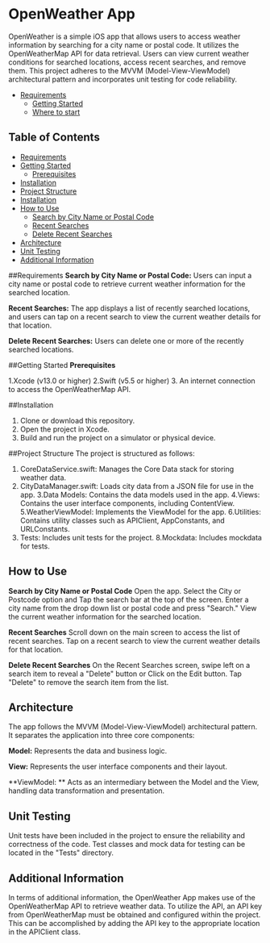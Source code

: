 # OpenWeather App
OpenWeather is a simple iOS app that allows users to access weather information by searching for a city name or postal code. It utilizes the OpenWeatherMap API for data retrieval. Users can view current weather conditions for searched locations, access recent searches, and remove them. This project adheres to the MVVM (Model-View-ViewModel) architectural pattern and incorporates unit testing for code reliability.

- [Requirements](#requirements)
    - [Getting Started](#getting-started)
    - [Where to start](#where-to-start)
## Table of Contents
- [Requirements](#requirements)
- [Getting Started](#getting-started)
    - [Prerequisites](#prerequisites)
- [Installation](#installation)
- [Project Structure](#project-structure)
- [Installation](#installation)
- [How to Use](#how-to-use)
    - [Search by City Name or Postal Code](#search-by-city-name-or-postal-code)
    - [Recent Searches](#recent-searches)
    - [Delete Recent Searches](#delete-recent-searches)
- [Architecture](#architecture)
- [Unit Testing](#unit-testing)
- [Additional Information](#additional-information)


##Requirements
**Search by City Name or Postal Code:**
 Users can input a city name or postal code to retrieve current weather information for the searched location.

**Recent Searches:**
 The app displays a list of recently searched locations, and users can tap on a recent search to view the current weather details for that location.

**Delete Recent Searches:**
 Users can delete one or more of the recently searched locations.

##Getting Started
**Prerequisites**

1.Xcode (v13.0 or higher)
2.Swift (v5.5 or higher)
3. An internet connection to access the OpenWeatherMap API.

##Installation
1. Clone or download this repository.
2. Open the project in Xcode.
3. Build and run the project on a simulator or physical device.

##Project Structure
The project is structured as follows:

1. CoreDataService.swift: 
    Manages the Core Data stack for storing weather data.
2. CityDataManager.swift: 
    Loads city data from a JSON file for use in the app.
3.Data Models: 
    Contains the data models used in the app.
4.Views: 
    Contains the user interface components, including ContentView.
5.WeatherViewModel: 
    Implements the ViewModel for the app.
6.Utilities: 
    Contains utility classes such as APIClient, AppConstants, and URLConstants.
7. Tests: 
    Includes unit tests for the project.
8.Mockdata:
    Includes mockdata for tests.

## How to Use
**Search by City Name or Postal Code**
Open the app.
Select the City or Postcode option and Tap the search bar at the top of the screen.
Enter a city name from the drop down list or postal code and press "Search."
View the current weather information for the searched location.

**Recent Searches**
Scroll down on the main screen to access the list of recent searches.
Tap on a recent search to view the current weather details for that location.

**Delete Recent Searches**
On the Recent Searches screen, swipe left on a search item to reveal a "Delete" button or Click on the Edit button.
Tap "Delete" to remove the search item from the list.

## Architecture
The app follows the MVVM (Model-View-ViewModel) architectural pattern. It separates the application into three core components:

**Model:**
Represents the data and business logic.

**View:**
 Represents the user interface components and their layout.
 
**ViewModel:
** Acts as an intermediary between the Model and the View, handling data transformation and presentation.

## Unit Testing
Unit tests have been included in the project to ensure the reliability and correctness of the code. Test classes and mock data for testing can be located in the "Tests" directory.

## Additional Information
In terms of additional information, the OpenWeather App makes use of the OpenWeatherMap API to retrieve weather data. To utilize the API, an API key from OpenWeatherMap must be obtained and configured within the project. This can be accomplished by adding the API key to the appropriate location in the APIClient class.
